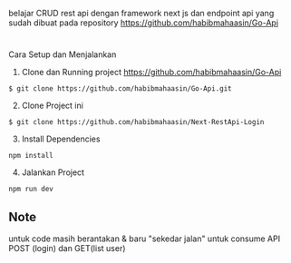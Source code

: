 belajar CRUD rest api dengan framework next js dan endpoint api yang sudah dibuat pada repository https://github.com/habibmahaasin/Go-Api
#

Cara Setup dan Menjalankan
1. Clone dan Running project https://github.com/habibmahaasin/Go-Api
```
$ git clone https://github.com/habibmahaasin/Go-Api.git
```
2. Clone Project ini 
```
$ git clone https://github.com/habibmahaasin/Next-RestApi-Login
```
3. Install Dependencies
```
npm install
```
4. Jalankan Project
```
npm run dev
```
## Note
untuk code masih berantakan & baru "sekedar jalan" untuk consume API POST (login) dan GET(list user)
